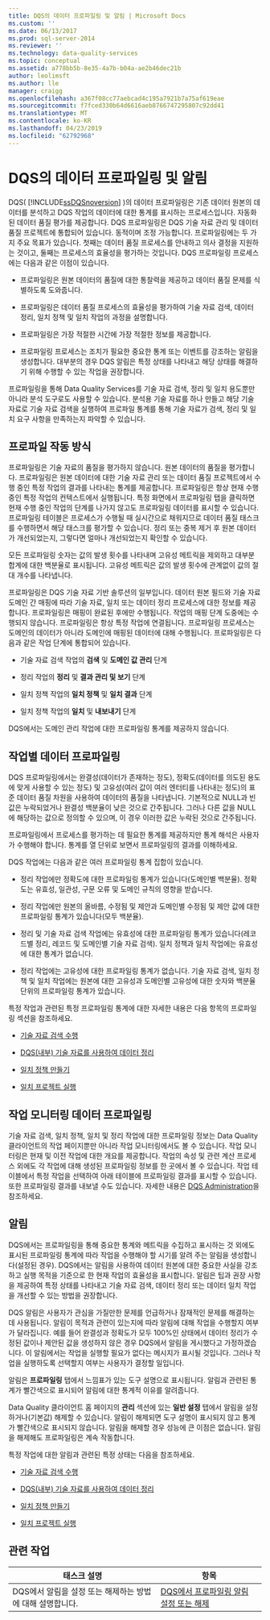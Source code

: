 ```yaml
---
title: DQS의 데이터 프로파일링 및 알림 | Microsoft Docs
ms.custom: ''
ms.date: 06/13/2017
ms.prod: sql-server-2014
ms.reviewer: ''
ms.technology: data-quality-services
ms.topic: conceptual
ms.assetid: a778bb5b-8e35-4a7b-b04a-ae2b46dec21b
author: leolimsft
ms.author: lle
manager: craigg
ms.openlocfilehash: a367f08cc77aebcad4c195a7921b7a75af619eae
ms.sourcegitcommit: f7fced330b64d6616aeb8766747295807c92dd41
ms.translationtype: MT
ms.contentlocale: ko-KR
ms.lasthandoff: 04/23/2019
ms.locfileid: "62792968"
---
```

# <a name="data-profiling-and-notifications-in-dqs"></a>DQS의 데이터 프로파일링 및 알림
  DQS( [!INCLUDE[ssDQSnoversion](../includes/ssdqsnoversion-md.md)] )의 데이터 프로파일링은 기존 데이터 원본의 데이터를 분석하고 DQS 작업의 데이터에 대한 통계를 표시하는 프로세스입니다. 자동화된 데이터 품질 평가를 제공합니다. DQS 프로파일링은 DQS 기술 자료 관리 및 데이터 품질 프로젝트에 통합되어 있습니다. 동적이며 조정 가능합니다. 프로파일링에는 두 가지 주요 목표가 있습니다. 첫째는 데이터 품질 프로세스를 안내하고 의사 결정을 지원하는 것이고, 둘째는 프로세스의 효율성을 평가하는 것입니다. DQS 프로파일링 프로세스에는 다음과 같은 이점이 있습니다.  
  
-   프로파일링은 원본 데이터의 품질에 대한 통찰력을 제공하고 데이터 품질 문제를 식별하도록 도와줍니다.  
  
-   프로파일링은 데이터 품질 프로세스의 효율성을 평가하여 기술 자료 검색, 데이터 정리, 일치 정책 및 일치 작업의 과정을 설명합니다.  
  
-   프로파일링은 가장 적절한 시간에 가장 적절한 정보를 제공합니다.  
  
-   프로파일링 프로세스는 조치가 필요한 중요한 통계 또는 이벤트를 강조하는 알림을 생성합니다. 대부분의 경우 DQS 알림은 특정 상태를 나타내고 해당 상태를 해결하기 위해 수행할 수 있는 작업을 권장합니다.  
  
 프로파일링을 통해 Data Quality Services를 기술 자료 검색, 정리 및 일치 용도뿐만 아니라 분석 도구로도 사용할 수 있습니다. 분석용 기술 자료를 하나 만들고 해당 기술 자료로 기술 자료 검색을 실행하여 프로파일 통계를 통해 기술 자료가 검색, 정리 및 일치 요구 사항을 만족하는지 파악할 수 있습니다.  
  
##  <a name="How"></a> 프로파일 작동 방식  
 프로파일링은 기술 자료의 품질을 평가하지 않습니다. 원본 데이터의 품질을 평가합니다. 프로파일링은 원본 데이터에 대한 기술 자료 관리 또는 데이터 품질 프로젝트에서 수행 중인 특정 작업의 결과를 나타내는 통계를 제공합니다. 프로파일링은 항상 현재 수행 중인 특정 작업의 컨텍스트에서 실행됩니다. 특정 화면에서 프로파일링 탭을 클릭하면 현재 수행 중인 작업의 단계를 나가지 않고도 프로파일링 데이터를 표시할 수 있습니다. 프로파일링 테이블은 프로세스가 수행될 때 실시간으로 채워지므로 데이터 품질 태스크를 수행하면서 해당 태스크를 평가할 수 있습니다. 정리 또는 중복 제거 후 원본 데이터가 개선되었는지, 그렇다면 얼마나 개선되었는지 확인할 수 있습니다.  
  
 모든 프로파일링 숫자는 값의 발생 횟수를 나타내며 고유성 메트릭을 제외하고 대부분 합계에 대한 백분율로 표시됩니다. 고유성 메트릭은 값의 발생 횟수에 관계없이 값의 절대 개수를 나타냅니다.  
  
 프로파일링은 DQS 기술 자료 기반 솔루션의 일부입니다. 데이터 원본 필드와 기술 자료 도메인 간 매핑에 따라 기술 자료, 일치 또는 데이터 정리 프로세스에 대한 정보를 제공합니다. 프로파일링은 매핑이 완료된 후에만 수행됩니다. 작업의 매핑 단계 도중에는 수행되지 않습니다. 프로파일링은 항상 특정 작업에 연결됩니다. 프로파일링 프로세스는 도메인의 데이터가 아니라 도메인에 매핑된 데이터에 대해 수행됩니다. 프로파일링은 다음과 같은 작업 단계에 통합되어 있습니다.  
  
-   기술 자료 검색 작업의 **검색** 및 **도메인 값 관리** 단계  
  
-   정리 작업의 **정리** 및 **결과 관리 및 보기** 단계  
  
-   일치 정책 작업의 **일치 정책** 및 **일치 결과** 단계  
  
-   일치 정책 작업의 **일치** 및 **내보내기** 단계  
  
 DQS에서는 도메인 관리 작업에 대한 프로파일링 통계를 제공하지 않습니다.  
  
##  <a name="Activity"></a> 작업별 데이터 프로파일링  
 DQS 프로파일링에서는 완결성(데이터가 존재하는 정도), 정확도(데이터를 의도된 용도에 맞게 사용할 수 있는 정도) 및 고유성(여러 값이 여러 엔터티를 나타내는 정도)의 표준 데이터 품질 차원을 사용하여 데이터의 품질을 나타냅니다. 기본적으로 NULL과 빈 값은 누락되었거나 완결성 백분율이 낮은 것으로 간주됩니다. 그러나 다른 값을 NULL에 해당하는 값으로 정의할 수 있으며, 이 경우 이러한 값은 누락된 것으로 간주됩니다.  
  
 프로파일링에서 프로세스를 평가하는 데 필요한 통계를 제공하지만 통계 해석은 사용자가 수행해야 합니다. 통계를 열 단위로 보면서 프로파일링의 결과를 이해하세요.  
  
 DQS 작업에는 다음과 같은 여러 프로파일링 통계 집합이 있습니다.  
  
-   정리 작업에만 정확도에 대한 프로파일링 통계가 있습니다(도메인별 백분율). 정확도는 유효성, 일관성, 구문 오류 및 도메인 규칙의 영향을 받습니다.  
  
-   정리 작업에만 원본의 올바름, 수정됨 및 제안과 도메인별 수정됨 및 제안 값에 대한 프로파일링 통계가 있습니다(모두 백분율).  
  
-   정리 및 기술 자료 검색 작업에는 유효성에 대한 프로파일링 통계가 있습니다(레코드별 정리, 레코드 및 도메인별 기술 자료 검색). 일치 정책과 일치 작업에는 유효성에 대한 통계가 없습니다.  
  
-   정리 작업에는 고유성에 대한 프로파일링 통계가 없습니다. 기술 자료 검색, 일치 정책 및 일치 작업에는 원본에 대한 고유성과 도메인별 고유성에 대한 숫자와 백분율 단위의 프로파일링 통계가 있습니다.  
  
 특정 작업과 관련된 특정 프로파일링 통계에 대한 자세한 내용은 다음 항목의 프로파일링 섹션을 참조하세요.  
  
-   [기술 자료 검색 수행](../../2014/data-quality-services/perform-knowledge-discovery.md)  
  
-   [DQS&#40;내부&#41; 기술 자료를 사용하여 데이터 정리](../../2014/data-quality-services/cleanse-data-using-dqs-internal-knowledge.md)  
  
-   [일치 정책 만들기](../../2014/data-quality-services/create-a-matching-policy.md)  
  
-   [일치 프로젝트 실행](../../2014/data-quality-services/run-a-matching-project.md)  
  
##  <a name="Monitoring"></a> 작업 모니터링 데이터 프로파일링  
 기술 자료 검색, 일치 정책, 일치 및 정리 작업에 대한 프로파일링 정보는 Data Quality 클라이언트의 작업 페이지뿐만 아니라 작업 모니터링에서도 볼 수 있습니다. 작업 모니터링은 현재 및 이전 작업에 대한 개요를 제공합니다. 작업의 속성 및 관련 계산 프로세스 외에도 각 작업에 대해 생성된 프로파일링 정보를 한 곳에서 볼 수 있습니다. 작업 테이블에서 특정 작업을 선택하여 아래 테이블에 프로파일링 결과를 표시할 수 있습니다. 또한 프로파일링 결과를 내보낼 수도 있습니다. 자세한 내용은 [DQS Administration](../../2014/data-quality-services/dqs-administration.md)을 참조하세요.  
  
##  <a name="Notifications"></a> 알림  
 DQS에서는 프로파일링을 통해 중요한 통계와 메트릭을 수집하고 표시하는 것 외에도 표시된 프로파일링 통계에 따라 작업을 수행해야 할 시기를 알려 주는 알림을 생성합니다(설정된 경우). DQS에서는 알림을 사용하여 데이터 원본에 대한 중요한 사실을 강조하고 실행 목적을 기준으로 한 현재 작업의 효율성을 표시합니다. 알림은 팁과 권장 사항을 제공하여 특정 상태를 나타내고 기술 자료 검색, 데이터 정리 또는 데이터 일치 작업을 개선할 수 있는 방법을 권장합니다.  
  
 DQS 알림은 사용자가 관심을 가질만한 문제를 언급하거나 잠재적인 문제를 해결하는 데 사용됩니다. 알림이 목적과 관련이 있는지에 따라 알림에 대해 작업을 수행할지 여부가 달라집니다. 예를 들어 완결성과 정확도가 모두 100%인 상태에서 데이터 정리가 수정된 값이나 제안된 값을 생성하지 않은 경우 DQS에서 알림을 게시했다고 가정하겠습니다. 이 알림에서는 작업을 실행할 필요가 없다는 메시지가 표시될 것입니다. 그러나 작업을 실행하도록 선택할지 여부는 사용자가 결정할 일입니다.  
  
 알림은 **프로파일링** 탭에서 느낌표가 있는 도구 설명으로 표시됩니다. 알림과 관련된 통계가 빨간색으로 표시되어 알림에 대한 통계적 이유를 알려줍니다.  
  
 Data Quality 클라이언트 홈 페이지의 **관리** 섹션에 있는 **일반 설정** 탭에서 알림을 설정하거나(기본값) 해제할 수 있습니다. 알림이 해제되면 도구 설명이 표시되지 않고 통계가 빨간색으로 표시되지 않습니다. 알림을 해제할 경우 성능에 큰 이점은 없습니다. 알림을 해제해도 프로파일링은 계속 작동합니다.  
  
 특정 작업에 대한 알림과 관련된 특정 상태는 다음을 참조하세요.  
  
-   [기술 자료 검색 수행](../../2014/data-quality-services/perform-knowledge-discovery.md)  
  
-   [DQS&#40;내부&#41; 기술 자료를 사용하여 데이터 정리](../../2014/data-quality-services/cleanse-data-using-dqs-internal-knowledge.md)  
  
-   [일치 정책 만들기](../../2014/data-quality-services/create-a-matching-policy.md)  
  
-   [일치 프로젝트 실행](../../2014/data-quality-services/run-a-matching-project.md)  
  
## <a name="related-tasks"></a>관련 작업  
  
|태스크 설명|항목|  
|----------------------|-----------|  
|DQS에서 알림을 설정 또는 해제하는 방법에 대해 설명합니다.|[DQS에서 프로파일링 알림 설정 또는 해제](../../2014/data-quality-services/enable-or-disable-profiling-notifications-in-dqs.md)|  
  
  
